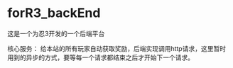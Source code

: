 # forR3_backEnd
这是一个为忍3开发的一个后端平台


核心服务： 给本站的所有玩家自动获取奖励，后端实现调用http请求，这里暂时用到的异步的方式，要等每一个请求都结束之后才开始下一个请求。
